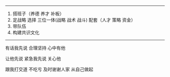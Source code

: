 ***

1. 搭班子（养德  养才  补板）
2. 定战略  选择 三位一体(战略 战术 战斗) 配套（人才 策略 资金）
3. 带队伍
4. 构建共识文化
***



有话我先说
合理坚持
心中有他

让他先说
紧急我先说
关心他

跟我打交道 不吃亏
及时谢谢人家
从自己做起